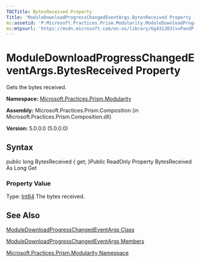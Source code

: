 ```yaml
---
TOCTitle: BytesReceived Property
Title: 'ModuleDownloadProgressChangedEventArgs.BytesReceived Property (Microsoft.Practices.Prism.Modularity)'
ms:assetid: 'P:Microsoft.Practices.Prism.Modularity.ModuleDownloadProgressChangedEventArgs.BytesReceived'
ms:mtpsurl: 'https://msdn.microsoft.com/en-us/library/Gg431303(v=PandP.50)'
---
```



# ModuleDownloadProgressChangedEventArgs.BytesReceived Property

Gets the bytes received.

**Namespace:** [Microsoft.Practices.Prism.Modularity](https://msdn.microsoft.com/library/microsoft.practices.prism.modularity)
**Assembly:** Microsoft.Practices.Prism.Composition (in Microsoft.Practices.Prism.Composition.dll)

**Version:** 5.0.0.0 (5.0.0.0)

## Syntax

public long BytesReceived { get; }Public ReadOnly Property BytesReceived As Long Get
### Property Value

Type: [Int64](http://msdn.microsoft.com/en-us/library/6yy583ek)
The bytes received.

## See Also

[ModuleDownloadProgressChangedEventArgs Class](https://msdn.microsoft.com/library/microsoft.practices.prism.modularity.moduledownloadprogresschangedeventargs)

[ModuleDownloadProgressChangedEventArgs Members](https://msdn.microsoft.com/allmembers.t:microsoft.practices.prism.modularity.moduledownloadprogresschangedeventargs)

[Microsoft.Practices.Prism.Modularity Namespace](https://msdn.microsoft.com/library/microsoft.practices.prism.modularity)
